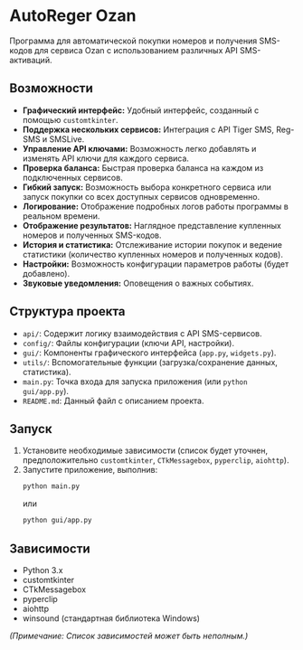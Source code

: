 # AutoReger Ozan

Программа для автоматической покупки номеров и получения SMS-кодов для сервиса Ozan с использованием различных API SMS-активаций.

## Возможности

*   **Графический интерфейс:** Удобный интерфейс, созданный с помощью `customtkinter`.
*   **Поддержка нескольких сервисов:** Интеграция с API Tiger SMS, Reg-SMS и SMSLive.
*   **Управление API ключами:** Возможность легко добавлять и изменять API ключи для каждого сервиса.
*   **Проверка баланса:** Быстрая проверка баланса на каждом из подключенных сервисов.
*   **Гибкий запуск:** Возможность выбора конкретного сервиса или запуск покупки со всех доступных сервисов одновременно.
*   **Логирование:** Отображение подробных логов работы программы в реальном времени.
*   **Отображение результатов:** Наглядное представление купленных номеров и полученных SMS-кодов.
*   **История и статистика:** Отслеживание истории покупок и ведение статистики (количество купленных номеров и полученных кодов).
*   **Настройки:** Возможность конфигурации параметров работы (будет добавлено).
*   **Звуковые уведомления:** Оповещения о важных событиях.

## Структура проекта

*   `api/`: Содержит логику взаимодействия с API SMS-сервисов.
*   `config/`: Файлы конфигурации (ключи API, настройки).
*   `gui/`: Компоненты графического интерфейса (`app.py`, `widgets.py`).
*   `utils/`: Вспомогательные функции (загрузка/сохранение данных, статистика).
*   `main.py`: Точка входа для запуска приложения (или `python gui/app.py`).
*   `README.md`: Данный файл с описанием проекта.

## Запуск

1.  Установите необходимые зависимости (список будет уточнен, предположительно `customtkinter`, `CTkMessagebox`, `pyperclip`, `aiohttp`).
2.  Запустите приложение, выполнив:
    ```bash
    python main.py 
    ```
    или
    ```bash
    python gui/app.py
    ```

## Зависимости

*   Python 3.x
*   customtkinter
*   CTkMessagebox
*   pyperclip
*   aiohttp
*   winsound (стандартная библиотека Windows)

*(Примечание: Список зависимостей может быть неполным.)* 
